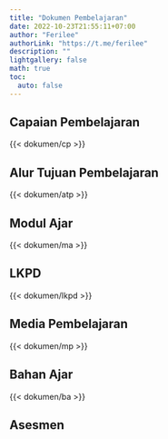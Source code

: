 ```yaml
---
title: "Dokumen Pembelajaran"
date: 2022-10-23T21:55:11+07:00
author: "Ferilee"
authorLink: "https://t.me/ferilee"
description: ""
lightgallery: false
math: true
toc:
  auto: false
---
```

## Capaian Pembelajaran
{{< dokumen/cp >}}

## Alur Tujuan Pembelajaran
{{< dokumen/atp >}}

## Modul Ajar
{{< dokumen/ma >}}

## LKPD
{{< dokumen/lkpd >}}

## Media Pembelajaran
{{< dokumen/mp >}}

## Bahan Ajar
{{< dokumen/ba >}}

## Asesmen
